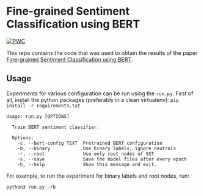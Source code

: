 # Fine-grained Sentiment Classification using BERT

[![PWC](https://img.shields.io/endpoint.svg?url=https://paperswithcode.com/badge/fine-grained-sentiment-classification-using/sentiment-analysis-on-sst-5-fine-grained)](https://paperswithcode.com/sota/sentiment-analysis-on-sst-5-fine-grained?p=fine-grained-sentiment-classification-using)

This repo contains the code that was used to obtain the results of the paper [Fine-grained Sentiment Classification using BERT](https://arxiv.org/abs/1910.03474).

## Usage

Experiments for various configuration can be run using the `run.py`. First of all, install the python packages (preferably in a clean virtualenv): `pip install -r requirements.txt`

```
Usage: run.py [OPTIONS]

  Train BERT sentiment classifier.

  Options:
    -c, --bert-config TEXT  Pretrained BERT configuration
    -b, --binary            Use binary labels, ignore neutrals
    -r, --root              Use only root nodes of SST
    -s, --save              Save the model files after every epoch
    -h, --help              Show this message and exit.
```

For example, to run the experiment for binary labels and root nodes, run:

    python3 run.py -rb

